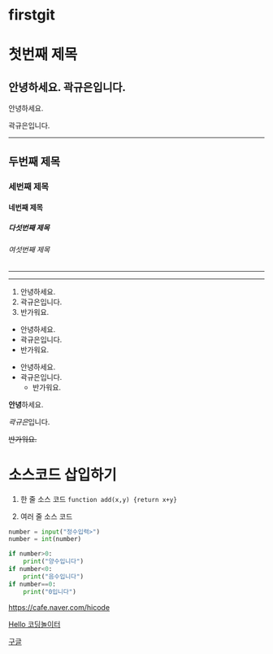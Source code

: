 # firstgit
# 첫번째 제목
안녕하세요.
곽규은입니다.
---
안녕하세요.

곽규은입니다.
***

## 두번째 제목
### 세번째 제목
#### 네번째 제목
##### 다섯번째 제목
###### 여섯번째 제목
---
***
1. 안녕하세요.
2. 곽규은입니다.
3. 반가워요.

- 안녕하세요.
- 곽규은입니다.
- 반가워요.

 + 안녕하세요.
 + 곽규은입니다.
    + 반가워요.

**안녕**하세요.

*곽규은*입니다.

~~반가워요.~~

# 소스코드 삽입하기

1. 한 줄 소스 코드
`function add(x,y) {return x+y}`

2. 여러 줄 소스 코드
```python
number = input("정수입력>")
number = int(number)

if number>0:
    print("양수입니다")
if number<0:
    print("음수입니다")
if number==0:
    print("0입니다")
```

<https://cafe.naver.com/hicode>

[Hello 코딩놀이터](https://cafe.naver.com/hicode)

[구글](https://google.com, "검색 사이트")

